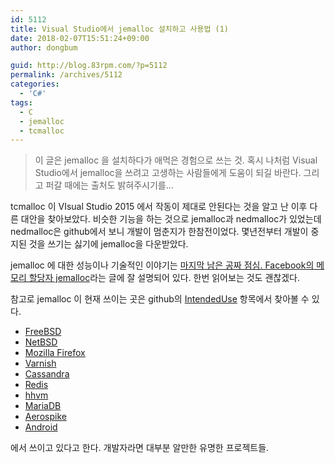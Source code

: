 ```yaml
---
id: 5112
title: Visual Studio에서 jemalloc 설치하고 사용법 (1)
date: 2018-02-07T15:51:24+09:00
author: dongbum

guid: http://blog.83rpm.com/?p=5112
permalink: /archives/5112
categories:
  - 'C#'
tags:
  - C
  - jemalloc
  - tcmalloc
---
```

> 이 글은 jemalloc 을 설치하다가 애먹은 경험으로 쓰는 것. 혹시 나처럼 Visual Studio에서 jemalloc을 쓰려고 고생하는 사람들에게 도움이 되길 바란다. 그리고 퍼갈 때에는 출처도 밝혀주시기를...

tcmalloc 이 VIsual Studio 2015 에서 작동이 제대로 안된다는 것을 알고 난 이후 다른 대안을 찾아보았다. 비슷한 기능을 하는 것으로 jemalloc과 nedmalloc가 있었는데 nedmalloc은 github에서 보니 개발이 멈춘지가 한참전이었다. 몇년전부터 개발이 중지된 것을 쓰기는 싫기에 jemalloc을 다운받았다.

jemalloc 에 대한 성능이나 기술적인 이야기는 [마지막 남은 공짜 점심. Facebook의 메모리 할당자 jemalloc](http://channy.creation.net/project/dev.kthcorp.com/2011/05/12/last-free-lunch-facebooks-memory-allocator-jemalloc/index.html)라는 글에 잘 설명되어 있다. 한번 읽어보는 것도 괜찮겠다.

참고로 jemalloc 이 현재 쓰이는 곳은 github의 [IntendedUse](https://github.com/jemalloc/jemalloc/wiki/Background#intended-use) 항목에서 찾아볼 수 있다.

  * [FreeBSD](http://www.freebsd.org/)
  * [NetBSD](http://www.netbsd.org/)
  * [Mozilla Firefox](http://www.mozilla.org/firefox/)
  * [Varnish](https://www.varnish-cache.org/)
  * [Cassandra](http://cassandra.apache.org/)
  * [Redis](http://redis.io/)
  * [hhvm](https://github.com/facebook/hiphop-php)
  * [MariaDB](https://mariadb.org/)
  * [Aerospike](http://www.aerospike.com/)
  * [Android](https://github.com/android/platform_bionic)

에서 쓰이고 있다고 한다. 개발자라면 대부분 알만한 유명한 프로젝트들.
